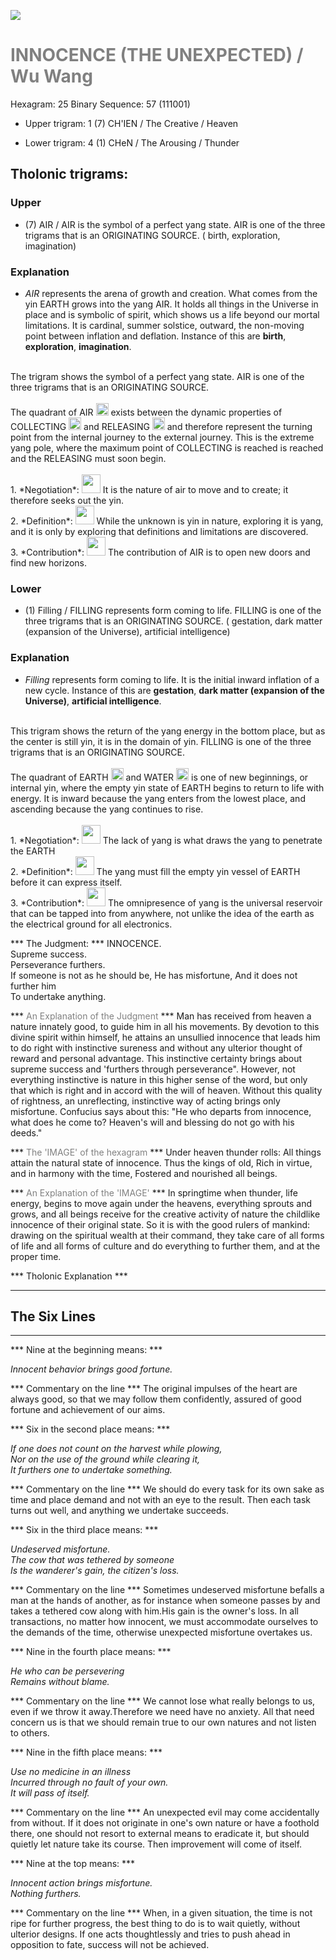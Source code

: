 

![](/assets/hexagram25.png)

# <span style="color:gray">INNOCENCE (THE UNEXPECTED) /  Wu Wang </span>
Hexagram: 25
Binary Sequence: 57 (111001)

* Upper trigram: 1 (7) CH'IEN / The Creative / Heaven

* Lower trigram: 4 (1) CHeN / The Arousing / Thunder

## <span style="brown:gray">Tholonic trigrams: </span>

### <span style="brown:gray">Upper </span>

* (7) AIR / AIR is the symbol of a perfect yang state. AIR is one of the three trigrams that is an ORIGINATING SOURCE. ( birth, exploration, imagination)

### <span style="brown:gray">Explanation</span>

* *AIR* represents the arena of growth and creation. What comes from the yin EARTH grows into the yang AIR. It holds all things in the Universe in place and is symbolic of spirit, which shows us a life beyond our mortal limitations.  It is cardinal, summer solstice, outward, the non-moving point between inflation and deflation. Instance of this are **birth**, **exploration**, **imagination**.<br/>
<br/>
The trigram shows the symbol of a perfect yang state. AIR is one of the three trigrams that is an ORIGINATING SOURCE.<br/>
<br/>
The quadrant of AIR <img src="../Images/bc/trigram-b07.png" style="width:20px"/> exists between the dynamic properties of COLLECTING <img src="../Images/bc/trigram-b03.png" style="width:20px"/> and RELEASING <img src="../Images/bc/trigram-b06.png" style="width:20px"/> and therefore represent the turning point from the internal journey to the external journey. This is the extreme yang pole, where the maximum point of COLLECTING is reached is reached and the RELEASING must soon begin.<br/>
<br/>
1. *Negotiation*: <img src="../Images/bc/yang.png" style="width:30px"/> It is the nature of air to move and to create; it therefore seeks out the yin.<br/>
2. *Definition*: <img src="../Images/bc/yang.png" style="width:30px"/> While the unknown is yin in nature, exploring it is yang, and it is only by exploring that definitions and limitations are discovered.<br/>
3. *Contribution*: <img src="../Images/bc/yang.png" style="width:30px"/> The contribution of AIR is to open new doors and find new horizons. 

### <span style="brown:gray">Lower </span>

* (1) Filling / FILLING represents form coming to life. FILLING is one of the three trigrams that is an ORIGINATING SOURCE. ( gestation, dark matter (expansion of the Universe), artificial intelligence)

### <span style="brown:gray">Explanation</span>

* *Filling* represents form coming to life.  It is the initial inward inflation of a new cycle. Instance of this are **gestation**, **dark matter (expansion of the Universe)**, **artificial intelligence**.<br/>
<br/>
This trigram shows the return of the yang energy in the bottom place, but as the center is still yin, it is in the domain of yin. FILLING is one of the three trigrams that is an ORIGINATING SOURCE.<br/>
<br/>
The quadrant of EARTH <img src="../Images/bc/trigram-b00.png" style="width:20px"/> and WATER <img src="../Images/bc/trigram-b01.png" style="width:20px"/> is one of new beginnings, or internal yin, where the empty yin state of EARTH begins to return to life with energy.   It is inward because the yang enters from the lowest place, and ascending because the yang continues to rise.<br/>
<br/>
1. *Negotiation*: <img src="../Images/bc/yang.png" style="width:30px"/> The lack of yang is what draws the yang to penetrate the EARTH<br/>
2. *Definition*: <img src="../Images/bc/yin.png" style="width:30px"/> The yang must fill the empty yin vessel of EARTH before it can express itself.<br/>
3. *Contribution*: <img src="../Images/bc/yin.png" style="width:30px"/> The omnipresence of yang is the universal reservoir that can be tapped into from anywhere, not unlike the idea of the earth as the electrical ground for all electronics.



*** The Judgment: ***
INNOCENCE.<br/>
Supreme success.<br/>
Perseverance furthers.<br/>
If someone is not as he should be, He has misfortune, And it does not further him<br/>
To undertake anything.


*** <span style="color:gray">An Explanation of the Judgment</span> ***
Man has received from heaven a nature innately good, to guide him in all his movements. By devotion to this divine spirit within himself, he attains an unsullied innocence that leads him to do right with instinctive sureness and without any ulterior thought of reward and personal advantage. This instinctive certainty brings about supreme success and 'furthers through perseverance". However, not everything instinctive is nature in this higher sense of the word, but only that which is right and in accord with the will of heaven. Without this quality of rightness, an unreflecting, instinctive way of acting brings only misfortune. Confucius says about this: "He who departs from innocence, what does he come to? Heaven's will and blessing do not go with his deeds."

*** <span style="color:gray">The 'IMAGE' of the hexagram</span> ***
Under heaven thunder rolls: All things attain the natural state of innocence. Thus the kings of old, Rich in virtue, and in harmony with the time, Fostered and nourished all beings.

*** <span style="color:gray">An Explanation of the 'IMAGE'</span> ***
In springtime when thunder, life energy, begins to move again under the heavens, everything sprouts and grows, and all beings receive for the creative activity of nature the childlike innocence of their original state. So it is with the good rulers of mankind: drawing on the spiritual wealth at their command, they take care of all forms of life and all forms of culture and do everything to further them, and at the proper time.

*** <span style="brown:gray">Tholonic Explanation </span> ***





---
## The Six Lines ##
---
*** Nine at the beginning means: ***

_Innocent behavior brings good fortune._

*** Commentary on the line ***
The original impulses of the heart are always good, so that we may follow them confidently, assured of good fortune and achievement of our aims.

*** Six in the second place means: ***

_If one does not count on the harvest while plowing,<br/>
Nor on the use of the ground while clearing it,<br/>
It furthers one to undertake something._

*** Commentary on the line ***
We should do every task for its own sake as time and place demand and not with an eye to the result. Then each task turns out well, and anything we undertake succeeds.

*** Six in the third place means: ***

_Undeserved misfortune.<br/>
The cow that was tethered by someone<br/>
Is the wanderer's gain, the citizen's loss._

*** Commentary on the line ***
Sometimes undeserved misfortune befalls a man at the hands of another, as for instance when someone passes by and takes a tethered cow along with him.His gain is the owner's loss. In all transactions, no matter how innocent, we must accommodate ourselves to the demands of the time, otherwise unexpected misfortune overtakes us.

*** Nine in the fourth place means: ***

_He who can be persevering<br/>
Remains without blame._

*** Commentary on the line ***
We cannot lose what really belongs to us, even if we throw it away.Therefore we need have no anxiety. All that need concern us is that we should remain true to our own natures and not listen to others.

*** Nine in the fifth place means: ***

_Use no medicine in an illness<br/>
Incurred through no fault of your own.<br/>
It will pass of itself._

*** Commentary on the line ***
An unexpected evil may come accidentally from without. If it does not originate in one's own nature or have a foothold there, one should not resort to external means to eradicate it, but should quietly let nature take its course. Then improvement will come of itself.

*** Nine at the top means: ***

_Innocent action brings misfortune.<br/>
Nothing furthers._

*** Commentary on the line ***
When, in a given situation, the time is not ripe for further progress, the best thing to do is to wait quietly, without ulterior designs. If one acts thoughtlessly and tries to push ahead in opposition to fate, success will not be achieved.


